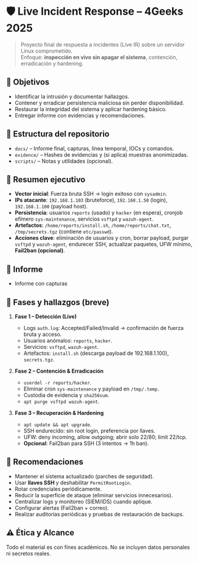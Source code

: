 # 🛡️ Live Incident Response – 4Geeks 2025

> Proyecto final de respuesta a incidentes (Live IR) sobre un servidor Linux comprometido.  
> Enfoque: **inspección en vivo sin apagar el sistema**, contención, erradicación y hardening.

## 🎯 Objetivos
- Identificar la intrusión y documentar hallazgos.
- Contener y erradicar persistencia maliciosa sin perder disponibilidad.
- Restaurar la integridad del sistema y aplicar hardening básico.
- Entregar informe con evidencias y recomendaciones.

## 🧭 Estructura del repositorio
- `docs/` – Informe final, capturas, línea temporal, IOCs y comandos.
- `evidence/` – Hashes de evidencias y (si aplica) muestras anonimizadas.
- `scripts/` – Notas y utilidades (opcional).

## 📝 Resumen ejecutivo
- **Vector inicial**: Fuerza bruta SSH → login exitoso con `sysadmin`.
- **IPs atacante**: `192.168.1.103` (bruteforce), `192.168.1.50` (login), `192.168.1.100` (payload host).
- **Persistencia**: usuarios `reports` (usado) y `hacker` (en espera), cronjob efímero `sys-maintenance`, servicios `vsftpd` y `wazuh-agent`.
- **Artefactos**: `/home/reports/install.sh`, `/home/reports/chat.txt`, `/tmp/secrets.tgz` (contiene `etc/passwd`).
- **Acciones clave**: eliminación de usuarios y cron, borrar payload, purgar `vsftpd` y `wazuh-agent`, endurecer SSH, actualizar paquetes, UFW mínimo, **Fail2ban (opcional)**.

## 📄 Informe
- Informe con capturas

## 🧪 Fases y hallazgos (breve)
1. **Fase 1 – Detección (Live)**  
   - Logs `auth.log`: Accepted/Failed/Invalid → confirmación de fuerza bruta y acceso.  
   - Usuarios anómalos: `reports`, `hacker`.  
   - Servicios: `vsftpd`, `wazuh-agent`.  
   - Artefactos: `install.sh` (descarga payload de 192.168.1.100), `secrets.tgz`.

2. **Fase 2 – Contención & Erradicación**  
   - `userdel -r reports/hacker`.  
   - Eliminar cron `sys-maintenance` y payload en `/tmp/.temp`.  
   - Custodia de evidencia y `sha256sum`.  
   - `apt purge vsftpd wazuh-agent`.

3. **Fase 3 – Recuperación & Hardening**  
   - `apt update && apt upgrade`.  
   - SSH endurecido: sin root login, preferencia por llaves.  
   - UFW: deny incoming, allow outgoing; abrir solo 22/80; limit 22/tcp.  
   - **Opcional**: Fail2ban para SSH (3 intentos → 1h ban).


## 🔐 Recomendaciones
- Mantener el sistema actualizado (parches de seguridad).
- Usar **llaves SSH** y deshabilitar `PermitRootLogin`.
- Rotar credenciales periódicamente.
- Reducir la superficie de ataque (eliminar servicios innecesarios).
- Centralizar logs y monitoreo (SIEM/IDS) cuando aplique.
- Configurar alertas (Fail2ban + correo).
- Realizar auditorías periódicas y pruebas de restauración de backups.

## ⚠️ Ética y Alcance
Todo el material es con fines académicos. No se incluyen datos personales ni secretos reales.  

